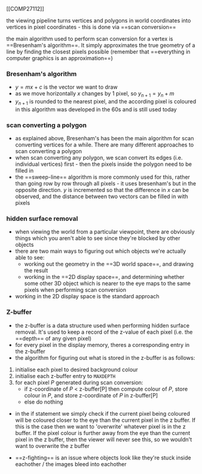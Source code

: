 [[COMP27112]]

the viewing pipeline turns vertices and polygons in world coordinates into vertices in pixel coordinates - this is done via ==scan conversion==

the main algorithm used to perform scan conversion for a vertex is ==Bresenham's algorithm==. It simply approximates the true geometry of a line by finding the closest pixels possible (remember that ==everything in computer graphics is an approximation==)

### Bresenham's algorithm
- $y = mx + c$ is the vector we want to draw
- as we move horizontally $x$ changes by 1 pixel, so $y_{n+1} = y_n + m$
- $y_{n+1}$ is rounded to the nearest pixel, and the according pixel is coloured in
this algorithm was developed in the 60s and is still used today

### scan converting a polygon
- as explained above, Bresenham's has been the main algorithm for scan converting vertices for a while. There are many different approaches to scan converting a polygon
- when scan converting any polygon, we scan convert its edges (i.e. individual vertices) first - then the pixels inside the polygon need to be filled in
- the ==sweep-line== algorithm is more commonly used for this, rather than going row by row through all pixels - it uses bresenham's but in the opposite direction. $y$ is incremented so that the difference in $x$ can be observed, and the distance between two vectors can be filled in with pixels

### hidden surface removal
- when viewing the world from a particular viewpoint, there are obviously things which you aren't able to see since they're blocked by other objects
- there are two main ways to figuring out which objects we're actually able to see:
	- working out the geometry in the ==3D world space==, and drawing the result
	- working in the ==2D display space==, and determining whether some other 3D object which is nearer to the eye maps to the same pixels when performing scan conversion
- working in the 2D display space is the standard approach

### Z-buffer
- the z-buffer is a data structure used when performing hidden surface removal. It's used to keep a record of the z-value of each pixel (i.e. the ==depth== of any given pixel)
- for every pixel in the display memory, theres a corresponding entry in the z-buffer
- the algorithm for figuring out what is stored in the z-buffer is as follows:

1. initialise each pixel to desired background colour
2. initialise each z-buffer entry to `MAXDEPTH`
3. for each pixel $P$ generated during scan conversion:
   - if z-coordinate of $P$ < z-buffer[P] then compute colour of $P$, store colour in $P$, and store z-coordinate of $P$ in z-buffer[P]
   - else do nothing

- in the if statement we simply check if the current pixel being coloured will be coloured closer to the eye than the current pixel in the z buffer. If this is the case then we want to 'overwrite' whatever pixel is in the z buffer. If the pixel colour is further away from the eye than the current pixel in the z buffer, then the viewer will never see this, so we wouldn't want to overwrite the z buffer

- ==z-fighting== is an issue where objects look like they're stuck inside eachother / the images bleed into eachother